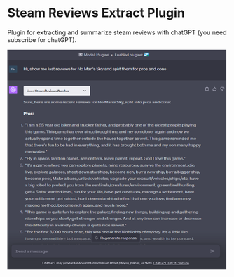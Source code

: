 # Steam Reviews Extract Plugin

Plugin for extracting and summarize steam reviews with chatGPT (you need subscribe for chatGPT).

<img src="https://github.com/phatal/steam_reviews_extract_plugin/blob/master/example.PNG?raw=true)https://github.com/phatal/steam_reviews_extract_plugin/blob/master/example.PNG?raw=true" width="500" height="500">
